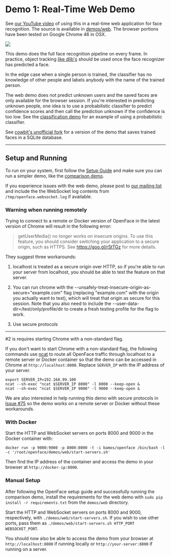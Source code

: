 # Demo 1: Real-Time Web Demo
See [our YouTube video](https://www.youtube.com/watch?v=LZJOTRkjZA4)
of using this in a real-time web application
for face recognition.
The source is available in
[demos/web](https://github.com/cmusatyalab/openface/blob/master/demos/web).
The browser portions have been tested on Google Chrome 46 in OSX.

<a href='https://www.youtube.com/watch?v=LZJOTRkjZA4'><img src='https://raw.githubusercontent.com/cmusatyalab/openface/master/images/youtube-web.gif'></img></a>

This demo does the full face recognition pipeline on every frame.
In practice, object tracking
[like dlib's](http://blog.dlib.net/2015/02/dlib-1813-released.html)
should be used once the face recognizer has predicted a face.

In the edge case when a single person is trained,
the classifier has no knowledge of other people and
labels anybody with the name of the trained person.

The web demo does not predict unknown users and the saved
faces are only available for the browser session.
If you're interested in predicting unknown people,
one idea is to use a probabilistic classifier to predict
confidence scores and then call the prediction unknown
if the confidence is too low.
See the [classification demo](http://cmusatyalab.github.io/openface/demo-3-classifier/)
for an example of using a probabilistic classifier.

See [cowbjt's unofficial fork](https://github.com/cowbjt/openface/tree/demo-web-stand-alone)
for a version of the demo that saves trained faces in a SQLite
database.

---

## Setup and Running

To run on your system, first follow the
[Setup Guide](setup.md) and make sure you can
run a simpler demo, like the [comparison demo](demo-2-comparison.md).

If you experience issues with the web demo,
please post to
[our mailing list](https://groups.google.com/forum/#!forum/cmu-openface)
and include the the WebSocket log contents from
`/tmp/openface.websocket.log` if available.

### Warning when running remotely
Trying to connect to a remote or Docker version of OpenFace in
the latest version of Chrome will result in the following error:

> getUserMedia() no longer works on insecure origins. To use this
> feature, you should consider switching your application to a secure
> origin, such as HTTPS. See https://goo.gl/rStTGz for more details.

They suggest three workarounds:

1. localhost is treated as a secure origin over HTTP, so if you're
    able to run your server from localhost, you should be able to test
    the feature on that server.

2. You can run chrome with the
    --unsafely-treat-insecure-origin-as-secure="example.com" flag
    (replacing "example.com" with the origin you actually want to test),
    which will treat that origin as secure for this session. Note that
    you also need to include the --user-data-dir=/test/only/profile/dir
    to create a fresh testing profile for the flag to work.

3. Use secure protocols

---

\#2 is requires starting Chrome with a non-standard flag.

If you don't want to start Chrome with a non-standard flag,
the following commands use [ncat](https://nmap.org/ncat/) to
route all OpenFace traffic through localhost to a remote server or
Docker container so that the demo can be accessed in Chrome
at `http://localhost:8000`.
Replace `SERVER_IP` with the IP address of your server.

```
export SERVER_IP=192.168.99.100
ncat --sh-exec "ncat $SERVER_IP 8000" -l 8000 --keep-open &
ncat --sh-exec "ncat $SERVER_IP 9000" -l 9000 --keep-open &
```

We are also interested in help running this demo with secure protocols
in [Issue #75](https://github.com/cmusatyalab/openface/issues/75)
so the demo works on a remote server or Docker without these workarounds.

### With Docker

Start the HTTP and WebSocket servers on ports 8000 and 9000 in the
Docker container with:

```
docker run -p 9000:9000 -p 8000:8000 -t -i bamos/openface /bin/bash -l -c '/root/openface/demos/web/start-servers.sh'
```

Then find the IP address of the container and access the demo
in your browser at `http://docker-ip:8000`.

### Manual Setup
After following the OpenFace setup guide and successfully running the
comparison demo, install the requirements for the web demo with
`sudo pip install -r requirements.txt`
from the `demos/web` directory.

Start the HTTP and WebSocket servers on ports 8000 and 9000, respectively,
with `./demos/web/start-servers.sh`.
If you wish to use other ports,
pass them as `./demos/web/start-servers.sh HTTP_PORT WEBSOCKET_PORT`.

You should now also be able to access the demo from your browser
at `http://localhost:8000` if running locally or
`http://your-server:8000` if running on a server.
